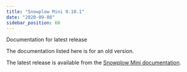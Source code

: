 ```yaml
---
title: "Snowplow Mini 0.10.1"
date: "2020-09-08"
sidebar_position: 60
---
```


Documentation for latest release

The documentation listed here is for an old version.

The latest release is available from the [Snowplow Mini documentation](/docs/pipeline-components-and-applications/snowplow-mini/index.md).
